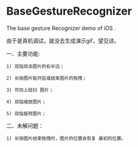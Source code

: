 # BaseGestureRecognizer
The base gesture Recognizer  demo of iOS .

由于是真机调试，就没去生成演示gif，望见谅。 

一、主要功能:

    1) 双指双击图片的右半边；
   
    2) 长按图片能开启或结束图片的拖拽；
   
    3) 可向上轻扫 图片；
   
    4) 双指缩放图片；
   
    5) 双指旋转图片；
   
 
二、未解问题：

    1) 长按图片结束拖拽时，图片的位置会恢复 最初的位置。

